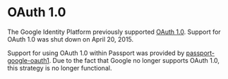 # OAuth 1.0

The Google Identity Platform previously supported [OAuth 1.0](https://web.archive.org/web/20150528084908/https://developers.google.com/identity/protocols/OAuthForWebApps).
Support for OAuth 1.0 was shut down on April 20, 2015.

Support for using OAuth 1.0 within Passport was provided by
[passport-google-oauth1](https://www.passportjs.org/packages/passport-google-oauth1/).
Due to the fact that Google no longer supports OAuth 1.0, this strategy is no
longer functional.  